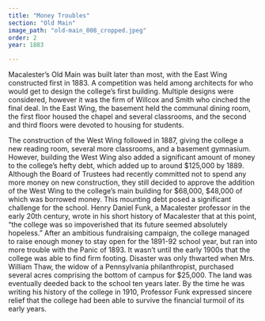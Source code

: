 ```yaml
---
title: "Money Troubles"
section: "Old Main"
image_path: "old-main_008_cropped.jpeg"
order: 2
year: 1883

---
```


Macalester’s Old Main was built later than most, with the East Wing constructed first in 1883. A competition was held among architects for who would get to design the college’s first building. Multiple designs were considered, however it was the firm of Willcox and Smith who cinched the final deal. In the East Wing, the basement held the communal dining room, the first floor housed the chapel and several classrooms, and the second and third floors were devoted to housing for students. 

The construction of the West Wing followed in 1887, giving the college a new reading room, several more classrooms, and a basement gymnasium. However, building the West Wing also added a significant amount of money to the college’s hefty debt, which added up to around $125,000 by 1889. Although the Board of Trustees had recently committed not to spend any more money on new construction, they still decided to approve the addition of the West Wing to the college’s main building for $68,000, $48,000 of which was borrowed money. This mounting debt posed a significant challenge for the school. Henry Daniel Funk, a Macalester professor in the early 20th century, wrote in his short history of Macalester that at this point, “the college was so impoverished that its future seemed absolutely hopeless.” After an ambitious fundraising campaign, the college managed to raise enough money to stay open for the 1891-92 school year, but ran into more trouble with the Panic of 1893. It wasn’t until the early 1900s that the college was able to find firm footing. Disaster was only thwarted when Mrs. William Thaw, the widow of a Pennsylvania philanthropist, purchased several acres comprising the bottom of campus for $25,000. The land was eventually deeded back to the school ten years later. By the time he was writing his history of the college in 1910, Professor Funk expressed sincere relief that the college had been able to survive the financial turmoil of its early years. 

